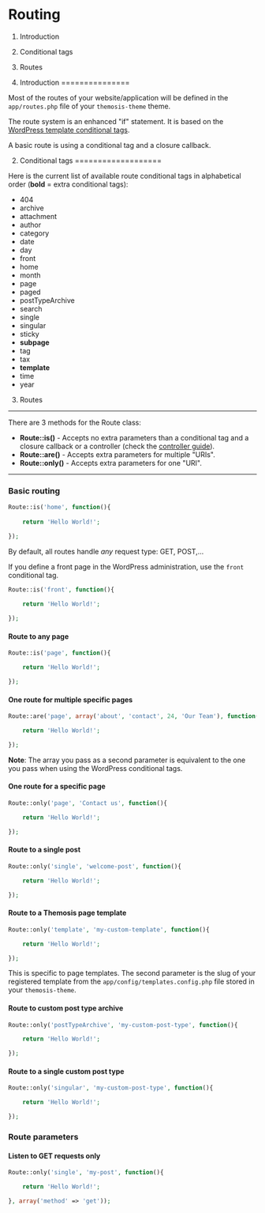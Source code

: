 Routing
=======

1. Introduction
2. Conditional tags
3. Routes

1. Introduction
===============

Most of the routes of your website/application will be defined in the `app/routes.php` file of your `themosis-theme` theme.

The route system is an enhanced "if" statement. It is based on the [WordPress template conditional tags](https://codex.wordpress.org/Conditional_Tags).

A basic route is using a conditional tag and a closure callback.

2. Conditional tags
===================

Here is the current list of available route conditional tags in alphabetical order (**bold** = extra conditional tags):

* 404
* archive
* attachment
* author
* category
* date
* day
* front
* home
* month
* page
* paged
* postTypeArchive
* search
* single
* singular
* sticky
* **subpage**
* tag
* tax
* **template**
* time
* year

3. Routes
---------

There are 3 methods for the Route class:

* **Route::is()** - Accepts no extra parameters than a conditional tag and a closure callback or a controller (check the [controller guide]()).
* **Route::are()** - Accepts extra parameters for multiple "URIs".
* **Route::only()** - Accepts extra parameters for one "URI".

***

### Basic routing
```php
Route::is('home', function(){
	
	return 'Hello World!';

});
```

By default, all routes handle _any_ request type: GET, POST,...

If you define a front page in the WordPress administration, use the `front` conditional tag.

```php
Route::is('front', function(){
	
	return 'Hello World!';

});
```

#### Route to any page
```php
Route::is('page', function(){

	return 'Hello World!';

});
```

#### One route for multiple specific pages
```php
Route::are('page', array('about', 'contact', 24, 'Our Team'), function(){

	return 'Hello World!';

});
```

**Note**: The array you pass as a second parameter is equivalent to the one you pass when using the WordPress conditional tags.

#### One route for a specific page
```php
Route::only('page', 'Contact us', function(){

	return 'Hello World!';

});
```

#### Route to a single post
```php
Route::only('single', 'welcome-post', function(){

	return 'Hello World!';

});
```

#### Route to a Themosis page template
```php
Route::only('template', 'my-custom-template', function(){

	return 'Hello World!';

});
```

This is specific to page templates. The second parameter is the slug of your registered template from the `app/config/templates.config.php` file stored in your `themosis-theme`.

#### Route to custom post type archive
```php
Route::only('postTypeArchive', 'my-custom-post-type', function(){

	return 'Hello World!';

});
```

#### Route to a single custom post type
```php
Route::only('singular', 'my-custom-post-type', function(){

	return 'Hello World!';

});
```

### Route parameters

#### Listen to GET requests only
```php
Route::only('single', 'my-post', function(){

	return 'Hello World!';

}, array('method' => 'get'));
```
